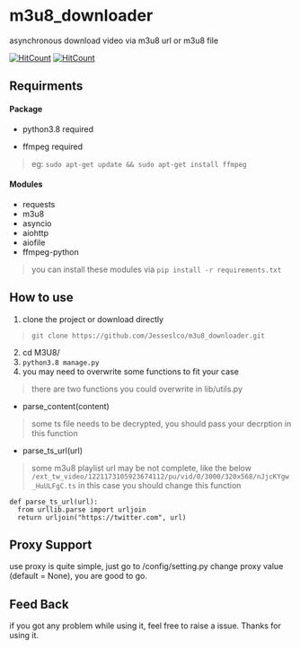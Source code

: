 # m3u8_downloader
asynchronous download video via m3u8 url or m3u8 file

[![HitCount](http://hits.dwyl.io/Jesseslco/m3u8_downloader.svg)](http://hits.dwyl.io/Jesseslco/m3u8_downloader)
[![HitCount](https://img.shields.io/github/downloads/Jesseslco/m3u8_downloader/total.svg?color=green)](https://github.com/Jesseslco/m3u8_downloader/releases)
 
## Requirments

#### Package
* python3.8 required

* ffmpeg required
> eg: `sudo apt-get update && sudo apt-get install ffmpeg` 

#### Modules
* requests
* m3u8
* asyncio
* aiohttp
* aiofile
* ffmpeg-python
> you can install these modules via `pip install -r requirements.txt`

## How to use
1. clone the project or download directly
> `git clone https://github.com/Jesseslco/m3u8_downloader.git`
2. cd M3U8/
3. `python3.8 manage.py`
4. you may need to overwrite some functions to fit your case
> there are two functions you could overwrite in lib/utils.py
   * parse_content(content)
   > some ts file needs to be decrypted, you should pass your decrption in this function
   * parse_ts_url(url)
   > some m3u8 playlist url may be not complete, like the below
   `/ext_tw_video/1221173105923674112/pu/vid/0/3000/320x568/nJjcKYgw_HuULFgC.ts`
   > in this case you should change this function
   ```
   def parse_ts_url(url):
     from urllib.parse import urljoin
     return urljoin("https://twitter.com", url)
   ```

## Proxy Support
use proxy is quite simple, just go to /config/setting.py
change proxy value (default = None), you are good to go.

## Feed Back
if you got any problem while using it, feel free to raise a issue. Thanks for using it.


